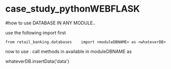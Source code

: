 # case_study_pythonWEBFLASK


#how to use DATABASE IN ANY MODULE..

 use the following import first

 `from retail_banking.databases   
import <moduleDBNAME> as <whateverDB>`

now to use : call methods in available in moduleDBNAME as

whateverDB.insertData('data')



